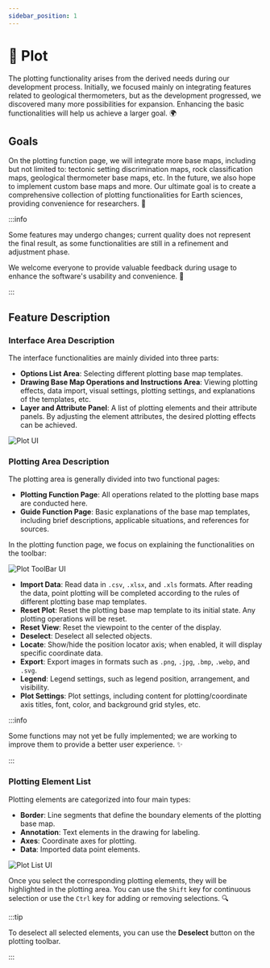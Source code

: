 ```yaml
---
sidebar_position: 1
---
```


# 🎨 Plot

The plotting functionality arises from the derived needs during our development process. Initially, we focused mainly on integrating features related to geological thermometers, but as the development progressed, we discovered many more possibilities for expansion. Enhancing the basic functionalities will help us achieve a larger goal. 🌍

## Goals

On the plotting function page, we will integrate more base maps, including but not limited to: tectonic setting discrimination maps, rock classification maps, geological thermometer base maps, etc. In the future, we also hope to implement custom base maps and more. Our ultimate goal is to create a comprehensive collection of plotting functionalities for Earth sciences, providing convenience for researchers. 🧪

:::info

Some features may undergo changes; current quality does not represent the final result, as some functionalities are still in a refinement and adjustment phase. 

We welcome everyone to provide valuable feedback during usage to enhance the software's usability and convenience. 🌹

:::

## Feature Description

### Interface Area Description

The interface functionalities are mainly divided into three parts:

- **Options List Area**: Selecting different plotting base map templates.
- **Drawing Base Map Operations and Instructions Area**: Viewing plotting effects, data import, visual settings, plotting settings, and explanations of the templates, etc.
- **Layer and Attribute Panel**: A list of plotting elements and their attribute panels. By adjusting the element attributes, the desired plotting effects can be achieved.

![Plot UI](https://geo-1303234197.cos.ap-hongkong.myqcloud.com/GeoT_PlotUI.png)

### Plotting Area Description

The plotting area is generally divided into two functional pages:

- **Plotting Function Page**: All operations related to the plotting base maps are conducted here.
- **Guide Function Page**: Basic explanations of the base map templates, including brief descriptions, applicable situations, and references for sources.

In the plotting function page, we focus on explaining the functionalities on the toolbar:

![Plot ToolBar UI](https://geo-1303234197.cos.ap-hongkong.myqcloud.com/Plot_ToolBar_UI.png)

* **Import Data**: Read data in `.csv`, `.xlsx`, and `.xls` formats. After reading the data, point plotting will be completed according to the rules of different plotting base map templates.
* **Reset Plot**: Reset the plotting base map template to its initial state. Any plotting operations will be reset.
* **Reset View**: Reset the viewpoint to the center of the display.
* **Deselect**: Deselect all selected objects.
* **Locate**: Show/hide the position locator axis; when enabled, it will display specific coordinate data.
* **Export**: Export images in formats such as `.png`, `.jpg`, `.bmp`, `.webp`, and `.svg`.
* **Legend**: Legend settings, such as legend position, arrangement, and visibility.
* **Plot Settings**: Plot settings, including content for plotting/coordinate axis titles, font, color, and background grid styles, etc.

:::info

Some functions may not yet be fully implemented; we are working to improve them to provide a better user experience. ✨

:::

### Plotting Element List

Plotting elements are categorized into four main types:

- **Border**: Line segments that define the boundary elements of the plotting base map.
- **Annotation**: Text elements in the drawing for labeling.
- **Axes**: Coordinate axes for plotting.
- **Data**: Imported data point elements.

![Plot List UI](https://geo-1303234197.cos.ap-hongkong.myqcloud.com/Plot_List_UI.png)

Once you select the corresponding plotting elements, they will be highlighted in the plotting area. You can use the `Shift` key for continuous selection or use the `Ctrl` key for adding or removing selections. 🔍

:::tip

To deselect all selected elements, you can use the **Deselect** button on the plotting toolbar.

:::
